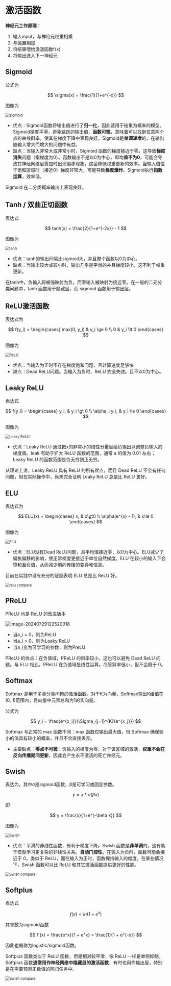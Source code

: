 # 激活函数

**神经元工作原理：**

1. 输入input，与神经元权重相乘
2. 与偏置相加
3. 将结果喂给激活函数f(x)
4. 将输出送入下一神经元



## Sigmoid

公式为

$$
\sigma(x) = \frac{1}{1+e^{-x}}
$$


图像为

<img src="assets\sigmoid.png" alt="sigmoid" style="zoom: 80%;" />

- 优点：Sigmoid函数将输出值进行了**归一化**，因此适用于结果为概率的模型。Sigmoid梯度平滑，避免跳跃的输出值，**函数可微**，意味着可以找到任意两个点的曲线斜率，使其在梯度下降中表现良好。Sigmoid是**单调递增**的，在输出随输入增大而增大的问题中有益。
- 缺点：当输入非常大或非常小时，Sigmoid 函数的梯度接近于零，这导致**梯度消失**问题（指梯度为0）。函数输出不是以0为中心，即均**值不为0**，可能会导致在神经网络层叠加时出现偏移现象，这会降低权重更新的效率。当输入值位于饱和区域时（接近0）梯度非常大，可能导致**梯度爆炸**。Sigmoid执行**指数运算**，效率低。

 Sigmoid 在二分类概率输出上表现良好。



## Tanh / 双曲正切函数

表达式

$$
tanh(x) = \frac{2}{1+e^{-2x}} - 1
$$


图像为

<img src="assets\tanh.png" alt="tanh" style="zoom:80%;" />

- 优点：tanh的输出间隔比sigmoid大，并且整个函数以0为中心。
- 缺点：当输出较大或较小时，输出几乎是平滑的并且梯度较小，这不利于权重更新。

在tanh中，负输入将被强映射为负，而零输入被映射为接近零。在一般的二元分类问题中，tanh 函数用于隐藏层，而 sigmoid 函数用于输出层。



## ReLU激活函数

表达式为

$$
f(y_i) = \begin{cases}
	max(0, y_i) & y_i \ge 0 \\
	0 & y_i \lt 0
\end{cases}
$$


图像为

<img src="assets\ReLU.png" alt="ReLU" style="zoom:80%;" />

- 优点：当输入为正时不存在梯度饱和问题，且计算速度足够快
- 缺点：Dead ReLU问题。当输入为负时，ReLU 完全失效。且不以0为中心。



## Leaky ReLU

表达式

$$
f(y_i) = \begin{cases}
	y_i, & y_i \gt 0 \\
	\alpha_i y_i, & y_i \le 0
\end{cases}
$$


图像为

<img src="assets\Leaky ReLU.png" alt="Leaky ReLU" style="zoom:80%;" />

- 优点：Leaky ReLU 通过把x的非常小的线性分量赋给负输出以调整负输入的梯度值。leak 有助于扩大 ReLU 函数的范围，通常 a 的值为 0.01 左右；Leaky ReLU 的函数范围是负无穷到正无穷。

从理论上讲，Leaky ReLU 具有 ReLU 的所有优点，而且 Dead ReLU 不会有任何问题，但在实际操作中，尚未完全证明 Leaky ReLU 总是比 ReLU 更好。



## ELU

表达式为

$$
ELU(x) = \begin{cases}
	x, & x\gt0 \\
	\alpha(e^{x} - 1), & x\le 0
\end{cases}
$$


图像为

<img src="assets\ELU.png" alt="ELU" style="zoom:80%;" />

- 优点：ELU没有Dead ReLU问题，且平均值接近零，以0为中心。ELU减少了偏执偏移的影响，使正常梯度更接近于单位自然梯度。ELU 在较小的输入下会饱和至负值，从而减少前向传播的变异和信息。

目前在实践中没有充分的证据表明 ELU 总是比 ReLU 好。

<img src="assets\relu compare.png" alt="relu compare" style="zoom:80%;" />

## PReLU

PReLU 也是 ReLU 的改进版本

![image-20240729122520918](assets\PReLU.png)

- 当a_i = 0，则为ReLU
- 当a_i > 0，则为Leaky ReLU
- 当a_i变为可学习的参数，则为PreLU

PReLU 的优点：在负值域，PReLU 的斜率较小，这也可以避免 Dead ReLU 问题。与 ELU 相比，PReLU 在负值域是线性运算。尽管斜率很小，但不会趋于 0。



## Softmax

Softmax 是用于多类分类问题的激活函数。对于K为向量，Softmax输出K维值在(0, 1)范围内，且向量中元素总和为1的实向量。

公式为

$$
y_i = \frac{e^{x_i}}{\Sigma_{j=1}^{K}{e^{x_j}}}
$$


Softmax 与正常的 max 函数不同：max 函数仅输出最大值，但 Softmax 确保较小的值具有较小的概率，并且不会直接丢弃。

- 主要缺点：**零点不可微**；负输入的梯度为零，对于该区域的激活，**权重不会在反向传播期间更新**，因此会产生永不激活的死亡神经元。



## Swish

表达为，其中σ是sigmoid函数，β是可学习或固定参数。

$$
y = x * \sigma(\beta x)
$$


即

$$
y = \frac{x}{1+e^{-\beta x}}
$$


图像为

<img src="assets\Swish.png" alt="Swish" style="zoom:80%;" />

- 优点：平滑的非线性函数，有利于梯度下降。Swish 函数是**非单调**的，这有助于模型学习更复杂的非线性关系。**自动门控性**，在输入为负时，函数可能会接近于 0，类似于 ReLU，而在输入为正时，函数保持输入的幅度。在某些情况下，Swish 函数可以比 ReLU 和其它激活函数提供更好的性能。

<img src="assets\Swish compare.png" alt="Swish compare" style="zoom:80%;" />

## Softplus

表达式

$$
f(x) = ln(1 + e^x)
$$


其导数为sigmoid函数

$$
f'(x) = \frac{e^x}{1 + e^x} = \frac{1}{1 + e^{-x}}
$$


因此也被称为logistic/sigmoid函数。

Softplus 函数类似于 ReLU 函数，但是相对较平滑，像 ReLU 一样是单侧抑制。Softplus 函数**通常用作神经网络中隐藏层的激活函数**，有时也用作输出层，特别是在需要预测正数值的回归任务中。

<img src="assets\Softplus compare.png" alt="Swish compare" style="zoom:80%;" />

